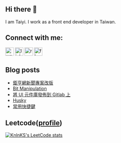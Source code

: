 ## Hi there 👋

I am Taiyi. I work as a front end developer in Taiwan.

## Connect with me:

<a href="https://moved0311.github.io/" target="_blank"><img alt="website" src="https://cdn-icons-png.flaticon.com/512/220/220208.png" width="26px"/></a>
<a href="https://www.linkedin.com/in/jiang-taiyi-7854ba205/" target="_blank"><img alt="linkedin" src="https://cdn-icons-png.flaticon.com/512/174/174857.png" width="26px"/></a>
<a href="https://moved0311.github.io/resume/" target="_blank"><img alt="resume" src="https://cdn-icons-png.flaticon.com/512/3135/3135692.png" width="26px"/></a>
<a href="https://www.facebook.com/profile.php?id=100000329876068" target="_blank"><img alt="fb" src="https://cdn-icons-png.flaticon.com/512/174/174848.png" width="26px"/></a>

## Blog posts

<!-- BLOG-POST-LIST:START -->

- [鉅亨網新聞專案改版](https://moved0311.github.io/2023-07-07-news-tech-stack/)
- [Bit Manipulation](https://moved0311.github.io/2023-03-17-bit-manipulation/)
- [將 UI 元件庫發佈到 Gitlab 上](https://moved0311.github.io/2023-03-02-publish-to-gitlab/)
- [Husky](https://moved0311.github.io/2023-02-03-husky/)
- [常用快捷鍵](https://moved0311.github.io/2023-01-16-Vscode/)
<!-- BLOG-POST-LIST:END -->

## Leetcode([profile](https://leetcode.com/moved0311/))

[![KnlnKS's LeetCode stats](https://leetcode-stats-six.vercel.app/?username=moved0311)](https://github.com/KnlnKS/leetcode-stats)

[website]: https://moved0311.github.io/
[resume]: https://moved0311.github.io/resume/
[facebook]: https://www.facebook.com/profile.php?id=100000329876068
[linkedin]: https://www.linkedin.com/in/jiang-taiyi-7854ba205/

<!-- update 20230528 -->
